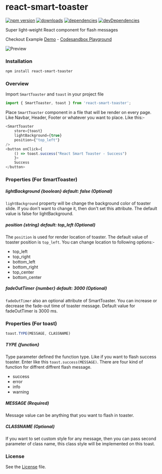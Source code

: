 # react-smart-toaster

[![npm version](https://img.shields.io/npm/v/react-smart-toaster.svg)](https://www.npmjs.com/package/react-smart-toaster)
[![downloads](https://img.shields.io/npm/dt/react-smart-toaster.svg)](https://www.npmjs.com/package/react-smart-toaster)
[![dependencies](https://david-dm.org/therkverma/react-smart-toaster.svg)](https://david-dm.org/therkverma/react-smart-toaster)
[![devDependencies](https://david-dm.org/therkverma/react-smart-toaster/dev-status.svg)](https://david-dm.org/therkverma/react-smart-toaster?type=dev)


Super light-weight React component for flash messages

Checkout Example [Demo](https://github.com/therkverma/react-smart-toaster/) - [Codesandbox Playground](https://codesandbox.io/s/j428ookvnv)

![Preview](https://res.cloudinary.com/therkverma-github-io/image/upload/fl_apng/v1547741460/react-smart-toaster.png)

### Installation

```sh
npm install react-smart-toaster
```

### Overview

Import `SmartToaster` and `toast` in your project file

```javascript
import { SmartToaster, toast } from 'react-smart-toaster';
```
Place `SmartToaster` component in a file that will be render on every page. Like Navbar, Header, Footer or whatever you want to place. Like this:-

```javascript
<SmartToaster 
    store={toast} 
    lightBackground={true} 
    position={"top_left"}
/>
<button onClick={
    () => toast.success("React Smart Toaster - Success")
    }>
    Success
</button>
```

### Properties (For SmartToaster)

##### lightBackground {boolean} default: false (Optional)

`lightBackground` property will be change the background color of toaster slide. If you don't want to change it, then don't set this attribute. The default value is false for lightBackground.


##### position {string} default: top_left (Optional)

The `position` is used for render location of toaster. The default value of toaster position is `top_left`. You can change location to following options:-

- top_left
- top_right
- bottom_left
- bottom_right
- top_center
- bottom_center


##### fadeOutTimer {number} default: 3000 (Optional)

`fadeOutTimer` also an optional attribute of SmartToaster. You can increase or decrease the fade-out time of toaster message. Default value for fadeOutTimer is 3000 ms.



### Properties (For toast)
```javascript
toast.TYPE(MESSAGE, CLASSNAME)
```
##### TYPE {function}

Type parameter defined the function type. Like if you want to flash success toaster.
Enter like this `toast.success(MESSAGE)`. There are four kind of function for diffrent diffrent flash message.
- success
- error
- info
- warning


##### MESSAGE (Required)

Message value can be anything that you want to flash in toaster.


##### CLASSNAME (Optional)

If you want to set custom style for any message, then you can pass second parameter of class name, this class style will be implemented on this toast.


### License

See the [License](LICENSE) file.

